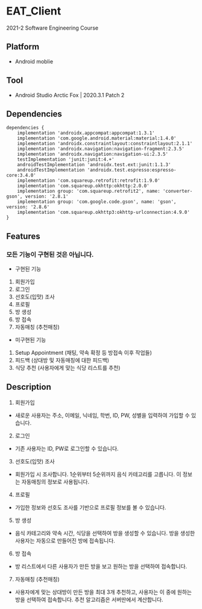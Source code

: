 # EAT_Client
2021-2 Software Engineering Course

## Platform
- Android moblie


## Tool
- Android Studio Arctic Fox | 2020.3.1 Patch 2


## Dependencies
```
dependencies {
    implementation 'androidx.appcompat:appcompat:1.3.1'
    implementation 'com.google.android.material:material:1.4.0'
    implementation 'androidx.constraintlayout:constraintlayout:2.1.1'
    implementation 'androidx.navigation:navigation-fragment:2.3.5'
    implementation 'androidx.navigation:navigation-ui:2.3.5'
    testImplementation 'junit:junit:4.+'
    androidTestImplementation 'androidx.test.ext:junit:1.1.3'
    androidTestImplementation 'androidx.test.espresso:espresso-core:3.4.0'
    implementation 'com.squareup.retrofit:retrofit:1.9.0'
    implementation 'com.squareup.okhttp:okhttp:2.0.0'
    implementation group: 'com.squareup.retrofit2', name: 'converter-gson', version: '2.8.1'
    implementation group: 'com.google.code.gson', name: 'gson', version: '2.8.6'
    implementation 'com.squareup.okhttp3:okhttp-urlconnection:4.9.0'
}
```


## Features
### 모든 기능이 구현된 것은 아닙니다.
- 구현된 기능
 1. 회원가입
 2. 로그인
 3. 선호도(입맛) 조사
 4. 프로필
 5. 방 생성
 6. 방 접속
 7. 자동매칭 (추천매칭)

- 미구현된 기능
 1. Setup Appointment (채팅, 약속 확정 등 방접속 이후 작업들)
 2. 피드백 (상대방 및 자동매칭에 대한 피드백)
 3. 식당 추천 (사용자에게 맞는 식당 리스트를 추천)


## Description
1. 회원가입
 - 새로운 사용자는 주소, 이메일, 닉네임, 학번, ID, PW, 성별을 입력하여 가입할 수 있습니다.
2. 로그인
 - 기존 사용자는 ID, PW로 로그인할 수 있습니다.
3. 선호도(입맛) 조사
 - 회원가입 시 조사합니다. 1순위부터 5순위까지 음식 카테고리를 고릅니다. 이 정보는 자동매칭의 정보로 사용됩니다.
4. 프로필
 - 가입한 정보와 선호도 조사를 기반으로 프로필 정보를 볼 수 있습니다.
5. 방 생성
 - 음식 카테고리와 약속 시간, 식당을 선택하여 방을 생성할 수 있습니다. 방을 생성한 사용자는 자동으로 만들어진 방에 접속됩니다.
6. 방 접속
 - 방 리스트에서 다른 사용자가 만든 방을 보고 원하는 방을 선택하여 접속합니다.
7. 자동매칭 (추천매칭)
 - 사용자에게 맞는 상대방이 만든 방을 최대 3개 추천하고, 사용자는 이 중에 원하는 방을 선택하여 접속합니다. 추천 알고리즘은 서버딴에서 계산합니다.
